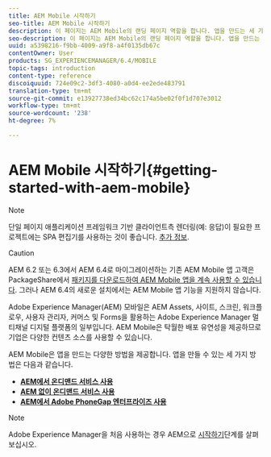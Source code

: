 ```yaml
---
title: AEM Mobile 시작하기
seo-title: AEM Mobile 시작하기
description: 이 페이지는 AEM Mobile의 랜딩 페이지 역할을 합니다. 앱을 만드는 세 가지 방법을 살펴보려면 이 페이지를 시작점으로 하십시오.
seo-description: 이 페이지는 AEM Mobile의 랜딩 페이지 역할을 합니다. 앱을 만드는 세 가지 방법을 살펴보려면 이 페이지를 시작점으로 하십시오.
uuid: a5398216-f9bb-4009-a9f8-a4f0135db67c
contentOwner: User
products: SG_EXPERIENCEMANAGER/6.4/MOBILE
topic-tags: introduction
content-type: reference
discoiquuid: 724e09c2-3df3-4080-a0d4-ee2ede483791
translation-type: tm+mt
source-git-commit: e13927738ed34bc62c174a5be02f0f1d707e3012
workflow-type: tm+mt
source-wordcount: '238'
ht-degree: 7%

---
```



# AEM Mobile 시작하기{#getting-started-with-aem-mobile}

>[!NOTE]
>
>단일 페이지 애플리케이션 프레임워크 기반 클라이언트측 렌더링(예: 응답)이 필요한 프로젝트에는 SPA 편집기를 사용하는 것이 좋습니다. [추가 정보](/help/sites-developing/spa-overview.md).

>[!CAUTION]
>
>AEM 6.2 또는 6.3에서 AEM 6.4로 마이그레이션하는 기존 AEM Mobile 앱 고객은 PackageShare에서 [패키지를 다운로드하여 AEM Mobile 앱을 계속 사용할 수 있습니다](https://www.adobeaemcloud.com/content/marketplace/marketplaceProxy.html?packagePath=/content/companies/public/adobe/packages/cq640/compatpack/aem-mobile-package). 그러나 AEM 6.4의 새로운 설치에서는 AEM Mobile 앱 기능을 지원하지 않습니다.

Adobe Experience Manager(AEM) 모바일은 AEM Assets, 사이트, 스크린, 워크플로우, 사용자 관리자, 커머스 및 Forms을 활용하는 Adobe Experience Manager 멀티채널 디지털 플랫폼의 일부입니다. AEM Mobile은 탁월한 배포 유연성을 제공하므로 기업은 다양한 컨텐츠 소스를 사용할 수 있습니다.

AEM Mobile은 앱을 만드는 다양한 방법을 제공합니다. 앱을 만들 수 있는 세 가지 방법은 다음과 같습니다.

* **[AEM에서 온디맨드 서비스 사용](/help/mobile/getting-started-aem-mobile-on-demand.md)**
* **[AEM 없이 온디맨드 서비스 사용](https://helpx.adobe.com/digital-publishing-solution/topics.html)**
* **[AEM에서 Adobe PhoneGap 엔터프라이즈 사용](/help/mobile/getting-started-aem-mobile-phonegap.md)**

>[!NOTE]
>
>Adobe Experience Manager을 처음 사용하는 경우 AEM으로 [시작하기](/help/sites-deploying/deploy.md)단계를 살펴보십시오.

